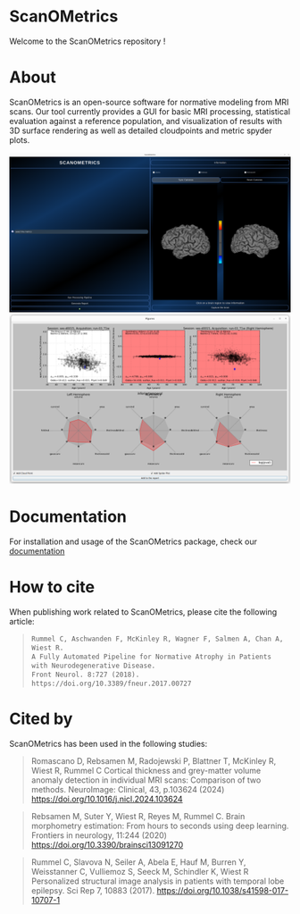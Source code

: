 # ScanOMetrics

Welcome to the ScanOMetrics repository !

About
=====
ScanOMetrics is an open-source software for normative modeling from MRI scans. Our tool currently provides a GUI for basic MRI
processing, statistical evaluation against a reference population, and visualization of results with 3D surface rendering as well
as detailed cloudpoints and metric spyder plots.

![3Drendering](docs/source/figures/gui/visualization_window.png)
![evaluationPlots](docs/source/figures/gui/region_results.png)

Documentation
=============

For installation and usage of the ScanOMetrics package, check our [documentation](https://scanometrics.readthedocs.io/en/latest/)

How to cite
===========

When publishing work related to ScanOMetrics, please cite the following article:

>     Rummel C, Aschwanden F, McKinley R, Wagner F, Salmen A, Chan A, Wiest R.
>     A Fully Automated Pipeline for Normative Atrophy in Patients with Neurodegenerative Disease.
>     Front Neurol. 8:727 (2018).
>     https://doi.org/10.3389/fneur.2017.00727

Cited by
========

ScanOMetrics has been used in the following studies:

>    Romascano D, Rebsamen  M, Radojewski P, Blattner T, McKinley R, Wiest R, Rummel C
>    Cortical thickness and grey-matter volume anomaly detection in individual MRI scans: Comparison of two methods.
>    NeuroImage: Clinical, 43, p.103624 (2024)
>    https://doi.org/10.1016/j.nicl.2024.103624

>    Rebsamen M, Suter Y, Wiest R, Reyes M, Rummel C.
>    Brain morphometry estimation: From hours to seconds using deep learning.
>    Frontiers in neurology, 11:244 (2020)
>    https://doi.org/10.3390/brainsci13091270

>    Rummel C, Slavova N, Seiler A, Abela E, Hauf M, Burren Y, Weisstanner C, Vulliemoz S, Seeck M, Schindler K, Wiest R
>    Personalized structural image  analysis in patients with temporal lobe epilepsy.
>    Sci Rep 7, 10883 (2017).
>    https://doi.org/10.1038/s41598-017-10707-1

